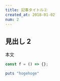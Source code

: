 ```yaml
---
title: 記事タイトル②
created_at: 2018-01-02
num: 2
---
```


## 見出し 2

本文

```javascript
const f = () => {};
```

```ruby
puts "hogehoge"
```
